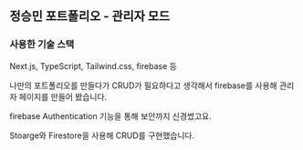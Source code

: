 
## 정승민 포트폴리오 - 관리자 모드

### 사용한 기술 스택
Next.js, TypeScript, Tailwind.css, firebase 등

나만의 포트폴리오를 만들다가 CRUD가 필요하다고 생각해서 firebase를 사용해 관리자 페이지를 만들어 봤습니다.

firebase Authentication 기능을 통해 보안까지 신경썼고요.

Stoarge와 Firestore을 사용해 CRUD를 구현했습니다.